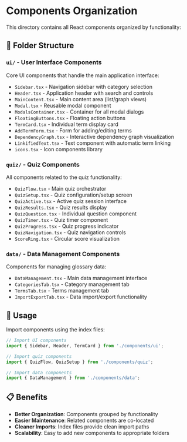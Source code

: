 # Components Organization

This directory contains all React components organized by functionality:

## 📁 Folder Structure

### `ui/` - User Interface Components
Core UI components that handle the main application interface:
- `Sidebar.tsx` - Navigation sidebar with category selection
- `Header.tsx` - Application header with search and controls
- `MainContent.tsx` - Main content area (list/graph views)
- `Modal.tsx` - Reusable modal component
- `ModalsContainer.tsx` - Container for all modal dialogs
- `FloatingButtons.tsx` - Floating action buttons
- `TermCard.tsx` - Individual term display card
- `AddTermForm.tsx` - Form for adding/editing terms
- `DependencyGraph.tsx` - Interactive dependency graph visualization
- `LinkifiedText.tsx` - Text component with automatic term linking
- `icons.tsx` - Icon components library

### `quiz/` - Quiz Components
All components related to the quiz functionality:
- `QuizFlow.tsx` - Main quiz orchestrator
- `QuizSetup.tsx` - Quiz configuration/setup screen
- `QuizActive.tsx` - Active quiz session interface
- `QuizResults.tsx` - Quiz results display
- `QuizQuestion.tsx` - Individual question component
- `QuizTimer.tsx` - Quiz timer component
- `QuizProgress.tsx` - Quiz progress indicator
- `QuizNavigation.tsx` - Quiz navigation controls
- `ScoreRing.tsx` - Circular score visualization

### `data/` - Data Management Components
Components for managing glossary data:
- `DataManagement.tsx` - Main data management interface
- `CategoriesTab.tsx` - Category management tab
- `TermsTab.tsx` - Terms management tab
- `ImportExportTab.tsx` - Data import/export functionality

## 🔧 Usage

Import components using the index files:

```typescript
// Import UI components
import { Sidebar, Header, TermCard } from './components/ui';

// Import quiz components
import { QuizFlow, QuizSetup } from './components/quiz';

// Import data components
import { DataManagement } from './components/data';
```

## 📋 Benefits

- **Better Organization**: Components grouped by functionality
- **Easier Maintenance**: Related components are co-located
- **Cleaner Imports**: Index files provide clean import paths
- **Scalability**: Easy to add new components to appropriate folders